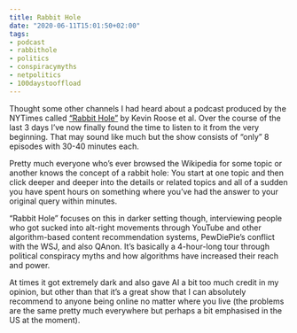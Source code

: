 ```yaml
---
title: Rabbit Hole
date: "2020-06-11T15:01:50+02:00"
tags:
- podcast
- rabbithole
- politics
- conspiracymyths
- netpolitics
- 100daystooffload
---
```


Thought some other channels I had heard about a podcast produced by the NYTimes called [“Rabbit Hole”](https://www.nytimes.com/2020/04/22/podcasts/rabbit-hole-prologue.html?action=click&module=audio-series-bar&region=header&pgtype=Article) by Kevin Roose et al. Over the course of the last 3 days I’ve now finally found the time to listen to it from the very beginning. That may sound like much but the show consists of “only” 8 episodes with 30-40 minutes each.

Pretty much everyone who’s ever browsed the Wikipedia for some topic or another knows the concept of a rabbit hole: You start at one topic and then click deeper and deeper into the details or related topics and all of a sudden you have spent hours on something where you’ve had the answer to your original query within minutes.

“Rabbit Hole” focuses on this in darker setting though, interviewing people who got sucked into alt-right movements through YouTube and other algorithm-based content recommendation systems, PewDiePie’s conflict with the WSJ, and also QAnon. It’s basically a 4-hour-long tour through political conspiracy myths and how algorithms have increased their reach and power.

At times it got extremely dark and also gave AI a bit too much credit in my opinion, but other than that it’s a great show that I can absolutely recommend to anyone being online no matter where you live (the problems are the same pretty much everywhere but perhaps a bit emphasised in the US at the moment).
